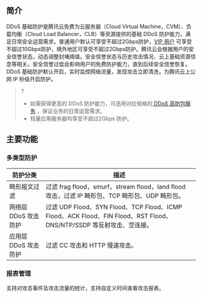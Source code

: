 ## 简介

DDoS 基础防护是腾讯云免费为云服务器（Cloud Virtual Machine，CVM）、负载均衡（Cloud Load Balancer，CLB）等资源提供的基础 DDoS 防护能力，满足日常安全运营需求。普通用户默认可享受不超过2Gbps防护，[VIP 用户](https://cloud.tencent.com/service/vip) 可享受不超过10Gbps防护，境外地区可享受不超过2Gbps防护。腾讯云会根据用户的安全信誉状态，动态调整封堵阈值。安全信誉状态与历史攻击情况、云上基础资源信息等相关。安全信誉过低会影响用户的免费防护能力，直到后续安全信誉恢复。DDoS 基础防护默认开启，实时监控网络流量，发现攻击立即清洗，为腾讯云上公网 IP 秒级开启防护。
>?
>- 如需获得更高的 DDoS 防护能力，可选用对应规格的[ DDoS 高防包服务](https://cloud.tencent.com/document/product/1021/43890) ，保证业务的日常运营需求。
>- 轻量应用服务器均享受不超过2Gbps 防护。


## 主要功能

### 多类型防护

| 防护分类             | 描述                                                         |
| -------------------- | ------------------------------------------------------------ |
| 畸形报文过滤         | 过滤 frag flood，smurf，stream flood，land flood 攻击，过滤 IP 畸形包、TCP 畸形包、UDP 畸形包。 |
| 网络层 DDoS 攻击防护 | 过滤 UDP Flood、SYN Flood、TCP Flood、ICMP Flood、ACK Flood、FIN Flood、RST Flood、DNS/NTP/SSDP 等反射攻击、空连接。 |
| 应用层 DDoS 攻击防护 | 过滤 CC 攻击和 HTTP 慢速攻击。|

### 报表管理

支持对攻击事件及攻击流量的统计，支持自定义时间查看攻击报表。
